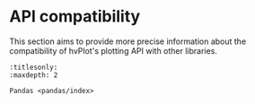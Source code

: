 # API compatibility

This section aims to provide more precise information about the compatibility of hvPlot's plotting API with other libraries.

```{toctree}
:titlesonly:
:maxdepth: 2

Pandas <pandas/index>
```
